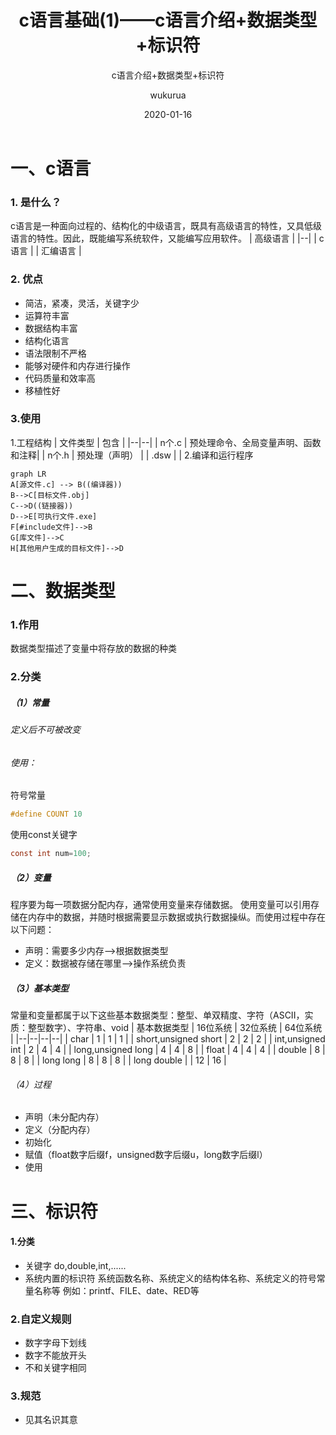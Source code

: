 ﻿---
layout:     post
title:      c语言基础(1)——c语言介绍+数据类型+标识符
subtitle:   c语言介绍+数据类型+标识符
date:       2020-01-16
author:     wukurua
catalog: true
tags:
    - c
---
# 一、c语言
### 1. 是什么？
c语言是一种面向过程的、结构化的中级语言，既具有高级语言的特性，又具低级语言的特性。因此，既能编写系统软件，又能编写应用软件。
| 高级语言 | 
|--|
| c语言 | 
| 汇编语言 |
### 2. 优点
- 简洁，紧凑，灵活，关键字少 
- 运算符丰富 
- 数据结构丰富 
- 结构化语言
- 语法限制不严格 
- 能够对硬件和内存进行操作 
- 代码质量和效率高 
- 移植性好 
### 3.使用
1.工程结构
| 文件类型 | 包含 |
|--|--|
| n个.c |  预处理命令、全局变量声明、函数和注释|
| n个.h | 预处理（声明） |
| .dsw |  |
2.编译和运行程序
```mermaid
graph LR
A[源文件.c] --> B((编译器))
B-->C[目标文件.obj]
C-->D((链接器))
D-->E[可执行文件.exe]
F[#include文件]-->B
G[库文件]-->C
H[其他用户生成的目标文件]-->D
```
# 二、数据类型
### 1.作用
数据类型描述了变量中将存放的数据的种类
###  2.分类
##### （1）常量
###### 定义后不可被改变
###### 使用：
符号常量
```c
#define COUNT 10 
```
使用const关键字
```c
const int num=100;
```
##### （2）变量
程序要为每一项数据分配内存，通常使用变量来存储数据。
使用变量可以引用存储在内存中的数据，并随时根据需要显示数据或执行数据操纵。而使用过程中存在以下问题：
- 声明：需要多少内存-->根据数据类型
- 定义：数据被存储在哪里-->操作系统负责

##### （3）基本类型
常量和变量都属于以下这些基本数据类型：整型、单双精度、字符（ASCII，实质：整型数字）、字符串、void
| 基本数据类型 | 16位系统 | 32位系统 | 64位系统 | 
|--|--|--|--|
| char | 1 | 1 | 1 |
| short,unsigned short | 2 | 2 | 2 | 
| int,unsigned int | 2 | 4 | 4 | 
| long,unsigned long | 4 | 4 | 8 |
| float | 4 | 4 | 4 |
| double | 8 | 8 | 8 |
| long long | 8 | 8 | 8 |
| long double |  | 12 | 16 |
###### （4）过程
- 声明（未分配内存）
- 定义（分配内存）
- 初始化
- 赋值（float数字后缀f，unsigned数字后缀u，long数字后缀l）
- 使用

# 三、标识符
#### 1.分类
- 关键字
do,double,int,......
- 系统内置的标识符
系统函数名称、系统定义的结构体名称、系统定义的符号常量名称等
例如：printf、FILE、date、RED等
### 2.自定义规则
- 数字字母下划线
- 数字不能放开头
- 不和关键字相同
### 3.规范
- 见其名识其意



